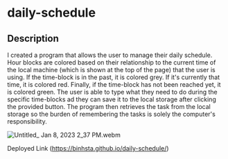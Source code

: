 # daily-schedule

## Description
I created a program that allows the user to manage their daily schedule. Hour blocks are colored based on their relationship to the current time of the local machine (which is shown at the top of the page) that the user is using. If the time-block is in the past, it is colored grey. If it's currently that time, it is colored red. Finally, if the time-block has not been reached yet, it is colored green. The user is able to type what they need to do during the specific time-blocks ad they can save it to the local storage after clicking the provided button. The program then retrieves the task from the local storage so the burden of remembering the tasks is solely the computer's responsibility.

![Untitled_ Jan 8, 2023 2_37 PM.webm](./assets/img/Untitled_%20Jan%208%2C%202023%202_37%20PM.gif)

Deployed Link (https://binhsta.github.io/daily-schedule/)
